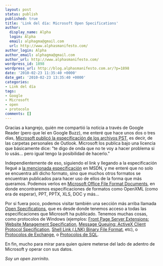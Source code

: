 ```yaml
---
layout: post
status: publish
published: true
title: 'Link del día: Microsoft Open Specifications'
author:
  display_name: Alpha
  login: Alpha
  email: alphagma@gmail.com
  url: http://www.alphasmanifesto.com/
author_login: Alpha
author_email: alphagma@gmail.com
author_url: http://www.alphasmanifesto.com/
wordpress_id: 1898
wordpress_url: http://blog.alphasmanifesto.com.ar/?p=1898
date: '2010-02-23 11:35:40 +0000'
date_gmt: '2010-02-23 13:35:40 +0000'
categories:
- Link del día
tags:
- Google
- Microsoft
- open
- protocolo
comments: []
---
```


Gracias a kangrejo, quién me compartió la noticia a través de Google Reader (pero que leí en Google Buzz), me enteré que hace unos dos o tres días, [Microsoft publicó la especificación de los archivos PST](http://www.fayerwayer.com/2010/02/microsoft-publica-las-especificaciones-de-los-archivos-pst/), es decir, de las carpetas personales de Outlook. Microsoft los publica bajo una licencia que básicamente dice: "te digo de onda que no te voy a hacer problema si lo usás... pero igual tengo la posibilidad de hacerlo."

Independientemente de eso, siguiendo el link y llegando a la especificación llegué a [la mencionada especificación](http://msdn.microsoft.com/en-us/library/ff385210.aspx) en MSDN, y me enteré que no solo se encuentra allí dicho formato, sino que muchos otros formatos se encuentran publicados para hacer uso de ellos de la forma que más queramos. Podemos verlos en [Microsoft Office File Format Documents](http://msdn.microsoft.com/en-us/library/cc313105.aspx), en donde encontraremos especificaciones de formatos como OpenXML (como era de esperar), PPT, PPTX, XLS, DOC y más...

Por si fuera poco, podemos visitar también una sección más arriba llamada [Open Specifications](http://msdn.microsoft.com/en-us/library/dd208104(PROT.10).aspx), que es desde donde tenemos acceso a todas las especificaciones que Microsoft ha publicado. Tenemos muchas cosas, como protocolos de Windows (ejemplos: [Front Page Server Extensions: Website Management Specification](http://msdn.microsoft.com/en-us/library/cc217914(PROT.10).aspx), [Message Queuing: ActiveX Client Protocol Specification](http://msdn.microsoft.com/en-us/library/cc217914(PROT.10).aspx), [Shell Link (.LNK) Binary File Format](http://msdn.microsoft.com/en-us/library/dd871305(PROT.10).aspx), etc), o [Protocolos de Exchange](http://msdn.microsoft.com/en-us/library/cc425499(EXCHG.80).aspx), o [Protocolos de SQL](http://msdn.microsoft.com/en-us/library/ee209073.aspx).

En fin, mucho para mirar para quien quiere meterse del lado de adentro de Microsoft y operar con sus datos.

_Soy un open zorrinito._
